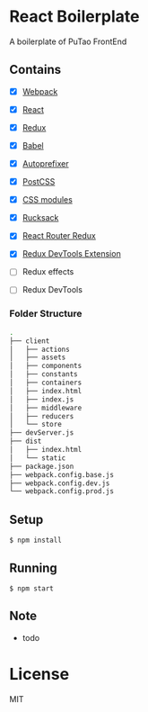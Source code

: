 
# React Boilerplate

A boilerplate of PuTao FrontEnd

## Contains

- [x] [Webpack](https://webpack.github.io)
- [x] [React](https://facebook.github.io/react/)
- [x] [Redux](https://github.com/rackt/redux)
- [x] [Babel](https://babeljs.io/)
- [x] [Autoprefixer](https://github.com/postcss/autoprefixer)
- [x] [PostCSS](https://github.com/postcss/postcss)
- [x] [CSS modules](https://github.com/outpunk/postcss-modules)
- [x] [Rucksack](http://simplaio.github.io/rucksack/docs)
- [x] [React Router Redux](https://github.com/rackt/react-router-redux)
- [x] [Redux DevTools Extension](https://github.com/zalmoxisus/redux-devtools-extension)
- [ ] Redux effects
- [ ] Redux DevTools


### Folder Structure
```bash
.
├── client
│   ├── actions
│   ├── assets
│   ├── components
│   ├── constants
│   ├── containers
│   ├── index.html
│   ├── index.js
│   ├── middleware
│   ├── reducers
│   └── store
├── devServer.js
├── dist
│   ├── index.html
│   └── static
├── package.json
├── webpack.config.base.js
├── webpack.config.dev.js
└── webpack.config.prod.js


```

## Setup

```
$ npm install
```

## Running

```
$ npm start
```

## Note

* todo

# License
MIT
